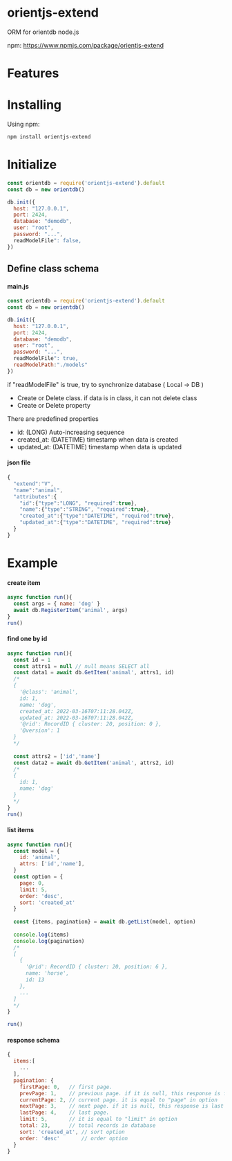 # orientjs-extend
ORM for orientdb node.js

npm: https://www.npmjs.com/package/orientjs-extend

# Features

# Installing
Using npm:
``` bash
npm install orientjs-extend
```

# Initialize

``` js
const orientdb = require('orientjs-extend').default
const db = new orientdb()

db.init({
  host: "127.0.0.1",
  port: 2424,
  database: "demodb",
  user: "root",
  password: "...",
  readModelFile": false,
})
```

## Define class schema

#### main.js

``` js
const orientdb = require('orientjs-extend').default
const db = new orientdb()

db.init({
  host: "127.0.0.1",
  port: 2424,
  database: "demodb",
  user: "root",
  password: "...",
  readModelFile": true,
  readModelPath:"./models"
})
```

if "readModelFile" is true, try to synchronize database ( Local -> DB )
- Create or Delete class. if data is in class, it can not delete class
- Create or Delete property

There are predefined properties
- id: (LONG) Auto-increasing sequence
- created_at: (DATETIME) timestamp when data is created
- updated_at: (DATETIME) timestamp when data is updated


#### json file

``` js
{
  "extend":"V",
  "name":"animal",
  "attributes":{
    "id":{"type":"LONG", "required":true},
    "name":{"type":"STRING", "required":true},
    "created_at":{"type":"DATETIME", "required":true},
    "updated_at":{"type":"DATETIME", "required":true}
  }
}
```


# Example

#### create item
``` js
async function run(){
  const args = { name: 'dog' }
  await db.RegisterItem('animal', args)
}
run()
```


#### find one by id

``` js
async function run(){
  const id = 1
  const attrs1 = null // null means SELECT all
  const data1 = await db.GetItem('animal', attrs1, id)
  /*
  {
    '@class': 'animal',
    id: 1,
    name: 'dog',
    created_at: 2022-03-16T07:11:28.042Z,
    updated_at: 2022-03-16T07:11:28.042Z,
    '@rid': RecordID { cluster: 20, position: 0 },
    '@version': 1
  }
  */
  
  const attrs2 = ['id','name']
  const data2 = await db.GetItem('animal', attrs2, id)
  /*
  {
    id: 1,
    name: 'dog'
  }
  */
}
run()
```

#### list items

``` js
async function run(){
  const model = {
    id: 'animal',
    attrs: ['id','name'],
  }
  const option = {
    page: 0,
    limit: 5,
    order: 'desc',
    sort: 'created_at'
  }
  
  const {items, pagination} = await db.getList(model, option)
  
  console.log(items)
  console.log(pagination)
  /*
  [
    {
      '@rid': RecordID { cluster: 20, position: 6 },
      name: 'horse',
      id: 13
    },
    ...
  ]
  */
}

run()
```


#### response schema

``` js
{
  items:[
    ...
  ],
  pagination: {
    firstPage: 0,   // first page. 
    prevPage: 1,    // previous page. if it is null, this response is first page
    currentPage: 2, // current page. it is equal to "page" in option
    nextPage: 3,    // next page. if it is null, this response is last page or over it
    lastPage: 4,    // last page.
    limit: 5,       // it is equal to "limit" in option
    total: 23,      // total records in database
    sort: 'created_at', // sort option
    order: 'desc'       // order option
  }
}
```
